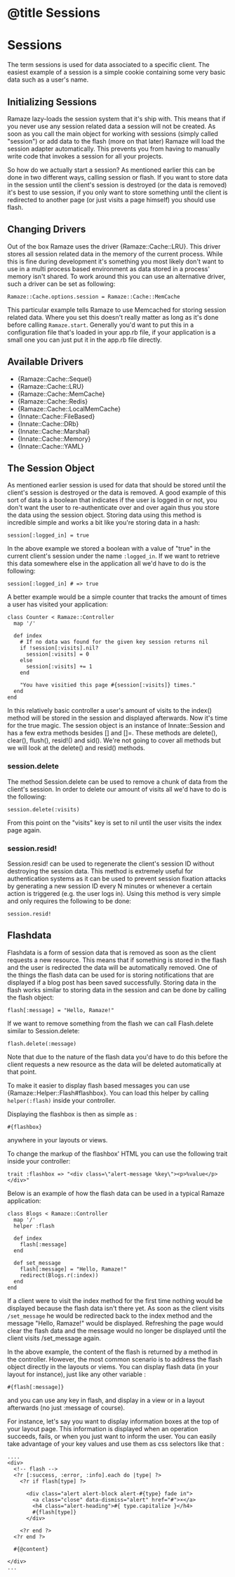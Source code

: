 # @title Sessions
# Sessions

The term sessions is used for data associated to a specific client. The easiest
example of a session is a simple cookie containing some very basic data such as
a user's name.

## Initializing Sessions

Ramaze lazy-loads the session system that it's ship with. This means that if you
never use any session related data a session will not be created. As soon as you
call the main object for working with sessions (simply called "session") or add
data to the flash (more on that later) Ramaze will load the session adapter
automatically. This prevents you from having to manually write code that invokes
a session for all your projects.

So how do we actually start a session? As mentioned earlier this can be done in
two different ways, calling session or flash. If you want to store data in the
session until the client's session is destroyed (or the data is removed) it's
best to use session, if you only want to store something until the client is
redirected to another page (or just visits a page himself) you should use flash.

## Changing Drivers

Out of the box Ramaze uses the driver {Ramaze::Cache::LRU}. This driver
stores all session related data in the memory of the current process. While this
is fine during development it's something you most likely don't want to use in a
multi process based environment as data stored in a process' memory isn't
shared. To work around this you can use an alternative driver, such a driver can
be set as following:

    Ramaze::Cache.options.session = Ramaze::Cache::MemCache

This particular example tells Ramaze to use Memcached for storing session
related data. Where you set this doesn't really matter as long as it's done
before calling ``Ramaze.start``. Generally you'd want to put this in a
configuration file that's loaded in your app.rb file, if your application is a
small one you can just put it in the app.rb file directly.

## Available Drivers

* {Ramaze::Cache::Sequel}
* {Ramaze::Cache::LRU}
* {Ramaze::Cache::MemCache}
* {Ramaze::Cache::Redis}
* {Ramaze::Cache::LocalMemCache}
* {Innate::Cache::FileBased}
* {Innate::Cache::DRb}
* {Innate::Cache::Marshal}
* {Innate::Cache::Memory}
* {Innate::Cache::YAML}

## The Session Object

As mentioned earlier session is used for data that should be stored until the
client's session is destroyed or the data is removed. A good example of this
sort of data is a  boolean that indicates if the user is logged in or not, you
don't want the user to re-authenticate over and over again thus you store the
data using the session object. Storing data using this method is incredible
simple and works a bit like you're storing data in a hash:

    session[:logged_in] = true

In the above example we stored a boolean with a value of "true" in the current
client's session under the name `:logged_in`. If we want to retrieve this data
somewhere else in the application all we'd have to do is the following:

    session[:logged_in] # => true

A better example would be a simple counter that tracks the amount of times a
user has visited your application:

    class Counter < Ramaze::Controller
      map '/'

      def index
        # If no data was found for the given key session returns nil
        if !session[:visits].nil?
          session[:visits] = 0
        else
          session[:visits] += 1
        end

        "You have visitied this page #{session[:visits]} times."
      end
    end

In this relatively basic controller a user's amount of visits to the index()
method will be stored in the session and displayed afterwards. Now it's time
for the true magic. The session object is an instance of Innate::Session and
has a few extra methods besides [] and []=. These methods are delete(), clear(),
flush(), resid!() and sid(). We're not going to cover all methods but we will
look at the delete() and resid() methods.

### session.delete

The method Session.delete can be used to remove a chunk of data from the
client's session. In order to delete our amount of visits all we'd have to do
is the following:

    session.delete(:visits)

From this point on the "visits" key is set to nil until the user visits the
index page again.

### session.resid!

Session.resid! can be used to regenerate the client's session ID without
destroying the session data. This method is extremely useful for authentication
systems as it can be used to prevent session fixation attacks by generating a
new session ID every N minutes or whenever a certain action is triggered (e.g.
the user logs in). Using this method is very simple and only requires the
following to be done:

    session.resid!

## Flashdata

Flashdata is a form of session data that is removed as soon as the client
requests a new resource. This means that if something is stored in the flash and
the user is redirected the data will be automatically removed. One of the things
the flash data can be used for is storing notifications that are displayed if a
blog post has been saved successfully.  Storing data in the flash works similar
to storing data in the session and can be done by calling the flash object:

    flash[:message] = "Hello, Ramaze!"

If we want to remove something from the flash we can call Flash.delete similar
to Session.delete:

    flash.delete(:message)

Note that due to the nature of the flash data you'd have to do this before the
client requests a new resource as the data will be deleted automatically at
that point.

To make it easier to display flash based messages you can use
{Ramaze::Helper::Flash#flashbox}. You can load this helper by calling
``helper(:flash)`` inside your controller.

Displaying the flashbox is then as simple as :

    #{flashbox}

anywhere in your layouts or views.

To change the markup of the flashbox' HTML you can use the following trait
inside your controller:

    trait :flashbox => "<div class=\"alert-message %key\"><p>%value</p></div>"

Below is an example of how the flash data can be used in a typical Ramaze
application:

    class Blogs < Ramaze::Controller
      map '/'
      helper :flash

      def index
        flash[:message]
      end

      def set_message
        flash[:message] = "Hello, Ramaze!"
        redirect(Blogs.r(:index))
      end
    end

If a client were to visit the index method for the first time nothing would be
displayed because the flash data isn't there yet. As soon as the client visits
`/set_message` he would be redirected back to the index method and the message
"Hello, Ramaze!" would be displayed. Refreshing the page would clear the flash
data and the message would no longer be displayed until the client visits
/set\_message again.

In the above example, the content of the flash is returned by a method in the
controller. However, the most common scenario is to address the flash object
directly in the layouts or viems. You can display flash data (in your
layout for instance), just like any other variable :

    #{flash[:message]}

and you can use any key in flash, and display in a view or in a layout
afterwards (no just :message of course).

For instance, let's say you want to display information boxes at the top of your
layout page. This information is displayed when an operation succeeds, fails, or
when you just want to inform the user. You can easily take advantage of your key
values and use them as css selectors like that :

    ....
    <div>
      <!-- flash -->
      <?r [:success, :error, :info].each do |type| ?>
        <?r if flash[type] ?>

          <div class="alert alert-block alert-#{type} fade in">
            <a class="close" data-dismiss="alert" href="#">×</a>
            <h4 class="alert-heading">#{ type.capitalize }</h4>
            #{flash[type]}
          </div>

        <?r end ?>
      <?r end ?>

      #{@content}

    </div>
    ...

